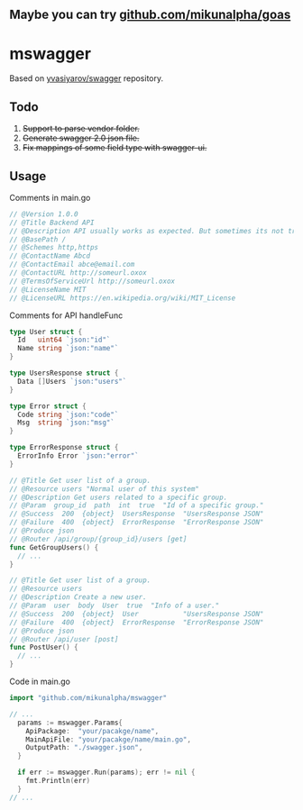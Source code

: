 ## Maybe you can try [github.com/mikunalpha/goas](https://github.com/mikunalpha/goas)

# mswagger
Based on [yvasiyarov/swagger](https://github.com/yvasiyarov/swagger) repository.

## Todo
1. ~~Support to parse vendor folder.~~
2. ~~Generate swagger 2.0 json file.~~
3. ~~Fix mappings of some field type with swagger-ui.~~

## Usage
Comments in main.go
```go
// @Version 1.0.0
// @Title Backend API
// @Description API usually works as expected. But sometimes its not true.
// @BasePath /
// @Schemes http,https
// @ContactName Abcd
// @ContactEmail abce@email.com
// @ContactURL http://someurl.oxox
// @TermsOfServiceUrl http://someurl.oxox
// @LicenseName MIT
// @LicenseURL https://en.wikipedia.org/wiki/MIT_License
```
Comments for API handleFunc
```go
type User struct {
  Id   uint64 `json:"id"`
  Name string `json:"name"`
}

type UsersResponse struct {
  Data []Users `json:"users"`
}

type Error struct {
  Code string `json:"code"`
  Msg  string `json:"msg"`
}

type ErrorResponse struct {
  ErrorInfo Error `json:"error"`
}

// @Title Get user list of a group.
// @Resource users "Normal user of this system"
// @Description Get users related to a specific group.
// @Param  group_id  path  int  true  "Id of a specific group."
// @Success  200  {object}  UsersResponse  "UsersResponse JSON"
// @Failure  400  {object}  ErrorResponse  "ErrorResponse JSON"
// @Produce json
// @Router /api/group/{group_id}/users [get]
func GetGroupUsers() {
  // ...
}

// @Title Get user list of a group.
// @Resource users
// @Description Create a new user.
// @Param  user  body  User  true  "Info of a user."
// @Success  200  {object}  User           "UsersResponse JSON"
// @Failure  400  {object}  ErrorResponse  "ErrorResponse JSON"
// @Produce json
// @Router /api/user [post]
func PostUser() {
  // ...
}
```
Code in main.go
```go
import "github.com/mikunalpha/mswagger"

// ...
  params := mswagger.Params{
    ApiPackage:  "your/pacakge/name",
    MainApiFile: "your/pacakge/name/main.go",
    OutputPath: "./swagger.json",
  }

  if err := mswagger.Run(params); err != nil {
    fmt.Println(err)
  }
// ...
```
